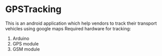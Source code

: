# GPSTracking
This is an android application which help vendors to track their transport vehicles using google maps
Required hardware for tracking:
1) Arduino
2) GPS module
3) GSM module

